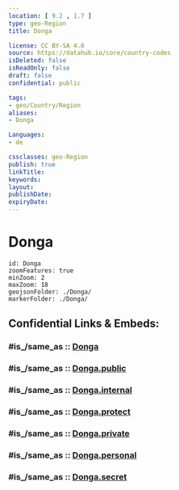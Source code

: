 ```yaml
---
location: [ 9.2 , 1.7 ] 
type: geo-Region
title: Donga

license: CC BY-SA 4.0
source: https://datahub.io/core/country-codes
isDeleted: false
isReadOnly: false
draft: false
confidential: public

tags:
- geo/Country/Region
aliases:
- Donga

Languages:
- de

cssclasses: geo-Region
publish: true
linkTitle: 
keywords: 
layout: 
publishDate: 
expiryDate: 
---
```


# Donga

```leaflet
id: Donga
zoomFeatures: true 
minZoom: 2 
maxZoom: 18
geojsonFolder: ./Donga/
markerFolder: ./Donga/
```


## Confidential Links & Embeds: 

### #is_/same_as :: [Donga](/_Standards/Earth/Continent/Africa/Africa~West/Benin/Departements~Benin/Donga.md) 

### #is_/same_as :: [Donga.public](/_public/Earth/Continent/Africa/Africa~West/Benin/Departements~Benin/Donga.public.md) 

### #is_/same_as :: [Donga.internal](/_internal/Earth/Continent/Africa/Africa~West/Benin/Departements~Benin/Donga.internal.md) 

### #is_/same_as :: [Donga.protect](/_protect/Earth/Continent/Africa/Africa~West/Benin/Departements~Benin/Donga.protect.md) 

### #is_/same_as :: [Donga.private](/_private/Earth/Continent/Africa/Africa~West/Benin/Departements~Benin/Donga.private.md) 

### #is_/same_as :: [Donga.personal](/_personal/Earth/Continent/Africa/Africa~West/Benin/Departements~Benin/Donga.personal.md) 

### #is_/same_as :: [Donga.secret](/_secret/Earth/Continent/Africa/Africa~West/Benin/Departements~Benin/Donga.secret.md)

